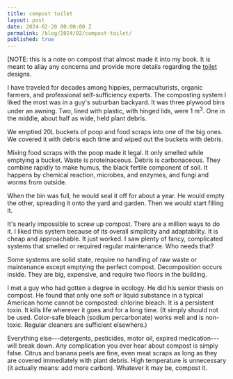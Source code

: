 ```yaml
---
title: compost toilet
layout: post
date: 2024-02-28 00:00:00 Z
permalink: /blog/2024/02/compost-toilet/
published: true
---
```


[NOTE: this is a note on compost that almost made it into my book. It is meant to allay any concerns and provide more details regarding the [toilet](/water#toilet) designs.

I have traveled for decades among hippies, permaculturists, organic farmers, and professional self-sufficiency experts. The composting system I liked the most was in a guy's suburban backyard. It was three plywood bins under an awning. Two, lined with plastic, with hinged lids, were 1 m<sup>3</sup>. One in the middle, about half as wide, held plant debris.

We emptied 20L buckets of poop and food scraps into one of the big ones. We covered it with debris each time and  wiped out the buckets with debris. 

Mixing food scraps with the poop made it legal. It only smelled while emptying a bucket. Waste is proteinaceous. Debris is carbonaceous. They combine rapidly to make humus, the black fertile component of soil. It happens by chemical reaction, microbes, and enzymes, and fungi and worms from outside.

When the bin was full, he would seal it off for about a year. He would empty the other, spreading it onto the yard and garden. Then we would start filling it.

It's nearly impossible to screw up compost. There are a million ways to do it. I liked this system because of its overall simplicity and adaptability. It is cheap and approachable. It just worked. I saw plenty of fancy, complicated systems that smelled or required regular maintenance. Who needs that?

Some systems are solid state, require no handling of raw waste or maintenance except emptying the perfect compost. Decomposition occurs inside. They are big, expensive, and require two floors in the building.

I met a guy who had gotten a degree in ecology. He did his senior thesis on compost. He found that  only one soft or liquid substance in a typical American home cannot be composted: chlorine bleach. It is a persistent toxin. It kills life wherever it goes and for a long time. (It simply should not be used. Color-safe bleach (sodium percarbonate) works well and is non-toxic. Regular cleaners are sufficient elsewhere.)

Everything else---detergents, pesticides, motor oil, expired medication---will break down. Any complication you ever hear about compost is simply false. Citrus and banana peels are fine, even meat scraps as long as they are covered immediately with plant debris. High temperature is unnecessary (it actually means: add more carbon). Whatever it may be, compost it.


